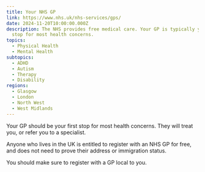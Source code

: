 ```yaml
---
title: Your NHS GP
link: https://www.nhs.uk/nhs-services/gps/
date: 2024-11-20T10:00:00.000Z
description: The NHS provides free medical care. Your GP is typically your first
  stop for most health concerns.
topics:
  - Physical Health
  - Mental Health
subtopics:
  - ADHD
  - Autism
  - Therapy
  - Disability
regions:
  - Glasgow
  - London
  - North West
  - West Midlands
---
```


Your GP should be your first stop for most health concerns. They will treat you, or refer you to a specialist.

Anyone who lives in the UK is entitled to register with an NHS GP for free, and does not need to prove their address or immigration status.

You should make sure to register with a GP local to you.
